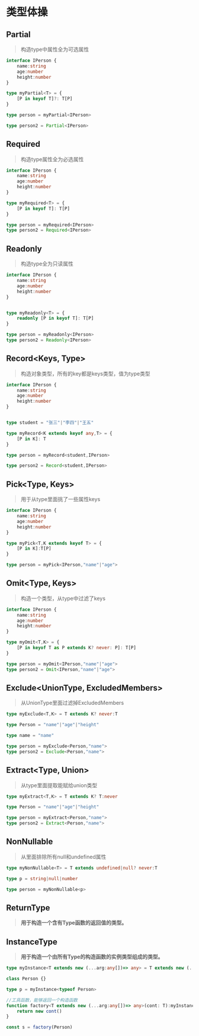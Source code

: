 # 类型体操

## Partial<Type>

> 构造type中属性全为可选属性

```typescript
interface IPerson {
    name:string
    age:number
    height:number
}

type myPartial<T> = {
    [P in keyof T]?: T[P]
}

type person = myPartial<IPerson>

type person2 = Partial<IPerson>
```

## Required<Type>

> 构造type属性全为必选属性

```typescript
interface IPerson {
    name:string
    age:number
    height:number
}

type myRequired<T> = {
    [P in keyof T]: T[P]
}

type person = myRequired<IPerson>
type person2 = Required<IPerson>
```

## Readonly <Type> 

> 构造type全为只读属性

```typescript
interface IPerson {
    name:string
    age:number
    height:number
}


type myReadonly<T> = {
    readonly [P in keyof T]: T[P]
}

type person = myReadonly<IPerson>
type person2 = Readonly<IPerson>

```

## Record<Keys, Type>

> 构造对象类型，所有的key都是keys类型，值为type类型

```typescript
interface IPerson {
    name:string
    age:number
    height:number
}


type student = "张三"|"李四"|"王五"

type myRecord<K extends keyof any,T> = {
    [P in K]: T
} 

type person = myRecord<student,IPerson>

type person2 = Record<student,IPerson>
```

## Pick<Type, Keys>

> 用于从type里面挑了一些属性keys

```typescript
interface IPerson {
    name:string
    age:number
    height:number
}

type myPick<T,K extends keyof T> = {
    [P in K]:T[P]
}

type person = myPick<IPerson,"name"|"age">
```

## Omit<Type, Keys>

> 构造一个类型，从type中过滤了keys

```typescript
interface IPerson {
    name:string
    age:number
    height:number
}

type myOmit<T,K> = {
    [P in keyof T as P extends K? never: P]: T[P]
}

type person = myOmit<IPerson,"name"|"age">
type person2 = Omit<IPerson,"name"|"age">
```

## Exclude<UnionType, ExcludedMembers>

> 从UnionType里面过滤掉ExcludedMembers

```typescript
type myExclude<T,K> = T extends K? never:T

type Person = "name"|"age"|"height"

type name = "name"

type person = myExclude<Person,"name">
type person2 = Exclude<Person,"name">
```

## Extract<Type, Union>

> 从type里面提取能赋给union类型

```typescript
type myExtract<T,K> = T extends K? T:never

type Person = "name"|"age"|"height"

type person = myExtract<Person,"name">
type person2 = Extract<Person,"name">
```

## NonNullable<Type>

> 从里面排除所有null和undefined属性

```typescript
type myNonNullable<T> = T extends undefined|null? never:T

type p = string|null|number

type person = myNonNullable<p>
```

## ReturnType<Type>

> **用于构造一个含有Type函数的返回值的类型。**

## InstanceType<Type>

> **用于构造一个由所有Type的构造函数的实例类型组成的类型。**

```typescript
type myInstance<T extends new (...arg:any[])=> any> = T extends new (...arg:any[])=>infer R?R:never

class Person {}

type p = myInstance<typeof Person>

//工具函数，能够返回一个构造函数
function factory<T extends new (...arg:any[])=> any>(cont: T):myInstance<T> {
    return new cont()
}

const s = factory(Person)
```


